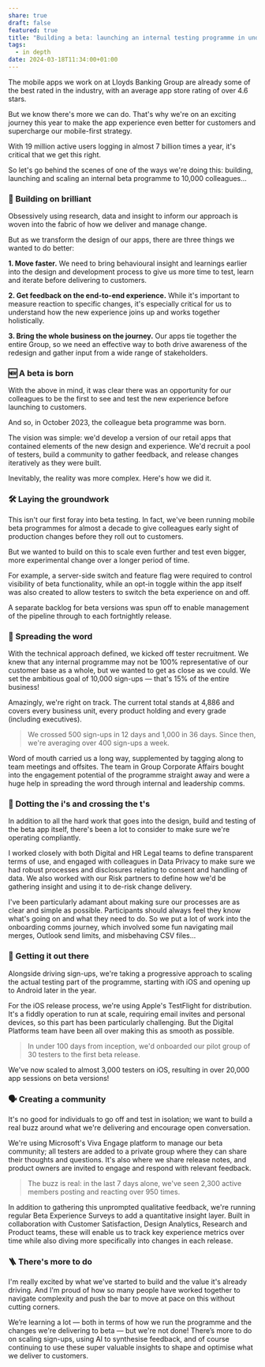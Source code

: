 ```yaml
---
share: true
draft: false
featured: true
title: "Building a beta: launching an internal testing programme in under 100 days"
tags:
  - in depth
date: 2024-03-18T11:34:00+01:00
---
```


The mobile apps we work on at Lloyds Banking Group are already some of the best rated in the industry, with an average app store rating of over 4.6 stars.

But we know there's more we can do. That's why we're on an exciting journey this year to make the app experience even better for customers and supercharge our mobile-first strategy.

With 19 million active users logging in almost 7 billion times a year, it's critical that we get this right.

So let's go behind the scenes of one of the ways we're doing this: building, launching and scaling an internal beta programme to 10,000 colleagues...

### 🚀 Building on brilliant

Obsessively using research, data and insight to inform our approach is woven into the fabric of how we deliver and manage change.

But as we transform the design of our apps, there are three things we wanted to do better:

**1. Move faster.** We need to bring behavioural insight and learnings earlier into the design and development process to give us more time to test, learn and iterate before delivering to customers.

**2. Get feedback on the end-to-end experience.** While it's important to measure reaction to specific changes, it's especially critical for us to understand how the new experience joins up and works together holistically.

**3. Bring the whole business on the journey.** Our apps tie together the entire Group, so we need an effective way to both drive awareness of the redesign and gather input from a wide range of stakeholders.

### 🆕 A beta is born

With the above in mind, it was clear there was an opportunity for our colleagues to be the first to see and test the new experience before launching to customers.

And so, in October 2023, the colleague beta programme was born.

The vision was simple: we'd develop a version of our retail apps that contained elements of the new design and experience. We'd recruit a pool of testers, build a community to gather feedback, and release changes iteratively as they were built.

Inevitably, the reality was more complex. Here's how we did it.

### 🛠️ Laying the groundwork

This isn't our first foray into beta testing. In fact, we've been running mobile beta programmes for almost a decade to give colleagues early sight of production changes before they roll out to customers.

But we wanted to build on this to scale even further and test even bigger, more experimental change over a longer period of time.

For example, a server-side switch and feature flag were required to control visibility of beta functionality, while an opt-in toggle within the app itself was also created to allow testers to switch the beta experience on and off.

A separate backlog for beta versions was spun off to enable management of the pipeline through to each fortnightly release.

### 📢 Spreading the word

With the technical approach defined, we kicked off tester recruitment. We knew that any internal programme may not be 100% representative of our customer base as a whole, but we wanted to get as close as we could. We set the ambitious goal of 10,000 sign-ups — that's 15% of the entire business!

Amazingly, we're right on track. The current total stands at 4,886 and covers every business unit, every product holding and every grade (including executives).

> We crossed 500 sign-ups in 12 days and 1,000 in 36 days. Since then, we're averaging over 400 sign-ups a week.

Word of mouth carried us a long way, supplemented by tagging along to team meetings and offsites. The team in Group Corporate Affairs bought into the engagement potential of the programme straight away and were a huge help in spreading the word through internal and leadership comms.

### 🦺 Dotting the i's and crossing the t's

In addition to all the hard work that goes into the design, build and testing of the beta app itself, there's been a lot to consider to make sure we're operating compliantly.

I worked closely with both Digital and HR Legal teams to define transparent terms of use, and engaged with colleagues in Data Privacy to make sure we had robust processes and disclosures relating to consent and handling of data. We also worked with our Risk partners to define how we'd be gathering insight and using it to de-risk change delivery.

I've been particularly adamant about making sure our processes are as clear and simple as possible. Participants should always feel they know what's going on and what they need to do. So we put a lot of work into the onboarding comms journey, which involved some fun navigating mail merges, Outlook send limits, and misbehaving CSV files...

### 📲 Getting it out there

Alongside driving sign-ups, we're taking a progressive approach to scaling the actual testing part of the programme, starting with iOS and opening up to Android later in the year.

For the iOS release process, we're using Apple's TestFlight for distribution. It's a fiddly operation to run at scale, requiring email invites and personal devices, so this part has been particularly challenging. But the Digital Platforms team have been all over making this as smooth as possible.

> In under 100 days from inception, we'd onboarded our pilot group of 30 testers to the first beta release.

We've now scaled to almost 3,000 testers on iOS, resulting in over 20,000 app sessions on beta versions!

### 🗣️ Creating a community

It's no good for individuals to go off and test in isolation; we want to build a real buzz around what we're delivering and encourage open conversation.

We're using Microsoft's Viva Engage platform to manage our beta community; all testers are added to a private group where they can share their thoughts and questions. It's also where we share release notes, and product owners are invited to engage and respond with relevant feedback.

> The buzz is real: in the last 7 days alone, we've seen 2,300 active members posting and reacting over 950 times.

In addition to gathering this unprompted qualitative feedback, we're running regular Beta Experience Surveys to add a quantitative insight layer. Built in collaboration with Customer Satisfaction, Design Analytics, Research and Product teams, these will enable us to track key experience metrics over time while also diving more specifically into changes in each release.

### 🪜 There's more to do

I'm really excited by what we've started to build and the value it's already driving. And I'm proud of how so many people have worked together to navigate complexity and push the bar to move at pace on this without cutting corners.

We’re learning a lot — both in terms of how we run the programme and the changes we're delivering to beta — but we're not done! There’s more to do on scaling sign-ups, using AI to synthesise feedback, and of course continuing to use these super valuable insights to shape and optimise what we deliver to customers.

